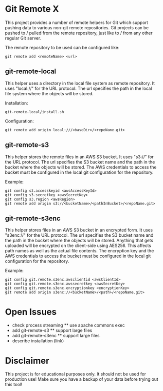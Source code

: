 # Git Remote X
This project provides a number of remote helpers for Git which support pushing data to various non-git remote repositories.
Git projects can be pushed to / pulled from the remote repository, just like to / from any other regular Git server.

The remote repository to be used can be configured like:

```
git remote add <remoteName> <url>
```

## git-remote-local
This helper uses a directory in the local file system as remote repository. It uses "local://" for the URL protocol.
The url specifies the path in the local file system where the objects will be stored.

Installation:

```
git-remote-local/install.sh
```

Configuration:

```
git remote add origin local:///<baseDir>/<repoName.git>
```


## git-remote-s3
This helper stores the remote files in an AWS S3 bucket. It uses "s3://" for the URL protocol.
The url specifies the S3 bucket name and the path in the bucket where the objects will be stored.
The AWS credentials to access the bucket must be configured in the local git configuration for the repository.

Example:

```
git config s3.accesskeyid <awsAccessKeyId>
git config s3.secretkey <awsSecretKey>
git config s3.region <awsRegion>
git remote add origin s3://<bucketName>/<pathInBucket>/<repoName.git>
```

## git-remote-s3enc
This helper stores files in an AWS S3 bucket in an encrypted form. It uses "s3enc://" for the URL protocol.
The url specifies the S3 bucket name and the path in the bucket where the objects will be stored.
Anything that gets uploaded will be encrypted on the client-side using AES256. This affects path names as well as the actual file contents.
The encryption key and the AWS credentials to access the bucket must be configured in the local git configuration for the repository.

Example:

```
git config git.remote.s3enc.awsclientid <awsClientId>
git config git.remote.s3enc.awssecretkey <awsSecretKey>
git config git.remote.s3enc.encryptionkey <encryptionKey>
git remote add origin s3enc://<bucketName>/<path>/<repoName.git>
```

# Open Issues
* check process streaming
** use apache commons exec
* add git-remote-s3
** support large files
* add git-remote-s3enc
** support large files
* describe installation (link)

# Disclaimer
This project is for educational purposes only. It should not be used for production use! Make sure you have a backup of your data
before trying out this tool!

